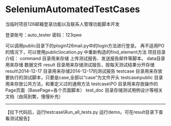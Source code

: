 ﻿# SeleniumAutomatedTestCases

当临时项目126邮箱登录功能以及联系人管理功能脚本开发

登录账号：auto_tester
密码：123qwe

可以调用public目录下的plogin126mail.py中的login方法进行登录。
再不适用PO的情况下，可以使用public\location.py 中重新构造的find_element方法
项目目录介绍：
command 目录用来存储 上传测试报告、发送报告邮件等脚本。
data目录用来存储  数据文件
result 目录用来存储测试报告，按每天测试结果分开存储
result\2014-12-17 目录用来存储2014-12-17的测试报告
testcase 目录用来存放要执行的测试脚本，只要是case,全部以“case”为文件开头
testcase\public 目录用来存放公共方法，和重定义过的通用方法
testcase\PO 目录用来存放操作的Page页面（BasePage+各个页面脚本）
test_doc 目录存储测试用例设计等相关文档（由简到繁，慢慢补充）
____________________________________________________________
【拉下代码后，运行testcase\Run_all_tests.py 运行demo。可在result目录下查看测试报告】